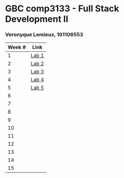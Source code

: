 # GBC comp3133 - Full Stack Development II 
### Veronyque Lemieux, 101106553

Week # | Link 
--- | ---
1 | [Lab 1](./week-01)
2 | [Lab 2](./week-02)
3 | [Lab 3](./week-03)
4 | [Lab 4](./week-04)
5 | [Lab 5](./week-05)
6 |
7 |
8 |
9 |
10 |
11 | 
12 | 
13 |
14 |
15 |
